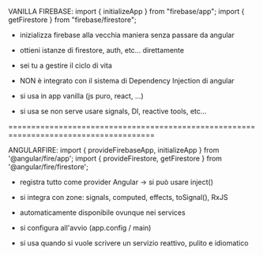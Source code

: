 VANILLA FIREBASE:
import { initializeApp } from "firebase/app";
import { getFirestore } from "firebase/firestore";

- inizializza firebase alla vecchia maniera senza passare da angular
- ottieni istanze di firestore, auth, etc... direttamente
- sei tu a gestire il ciclo di vita

- NON è integrato con il sistema di Dependency Injection di angular

- si usa in app vanilla (js puro, react, ...)
- si usa se non serve usare signals, DI, reactive tools, etc...

======================================================================================

ANGULARFIRE:
import { provideFirebaseApp, initializeApp } from '@angular/fire/app';
import { provideFirestore, getFirestore } from '@angular/fire/firestore';

- registra tutto come provider Angular -> si può usare inject()
- si integra con zone: signals, computed, effects, toSignal(), RxJS
- automaticamente disponibile ovunque nei services

- si configura all'avvio (app.config / main)

- si usa quando si vuole scrivere un servizio reattivo, pulito e idiomatico


